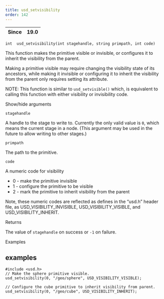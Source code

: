 ```yaml
---
title: usd_setvisibility
order: 142
---
```

| Since | 19.0 |
| --- | --- |

`int  usd_setvisibility(int stagehandle, string primpath, int code)`

This function makes the primitive visible or invisible, or configures it to inherit the visibility from the parent.

Making a primitive visible may require changing the visibility state of its ancestors, while making it invisible or configuring it to inherit the visibility from the parent only requires setting its attribute.

NOTE: This function is similar to `usd_setvisible()` which, is equivalent to calling this function with either visibility or invisibility code.

Show/hide arguments

`stagehandle`

A handle to the stage to write to. Currently the only valid value is `0`, which means the current stage in a node. (This argument may be used in the future to allow writing to other stages.)

`primpath`

The path to the primitive.

`code`

A numeric code for visibility

- 0 - make the primitive invisible
- 1 - configure the primitive to be visible
- 2 - mark the primitive to inherit visibility from the parent

Note, these numeric codes are reflected as defines in the “usd.h” header file, as USD_VISIBILITY_INVISIBLE, USD_VISIBILITY_VISIBLE, and USD_VISIBILITY_INHERIT.

Returns

The value of `stagehandle` on success or `-1` on failure.

Examples

## examples

```vex
#include <usd.h>
// Make the sphere primitive visible.
usd_setvisibility(0, "/geo/sphere", USD_VISIBILITY_VISIBLE);

// Configure the cube primitive to inherit visibility from parent.
usd_setvisibility(0, "/geo/cube", USD_VISIBILITY_INHERIT);

```
